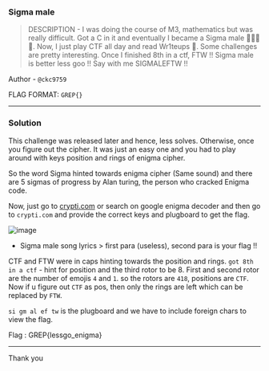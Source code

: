 ### Sigma male 

> DESCRIPTION - 
I was doing the course of M3, mathematics but was really difficult. Got a C in it and eventually I became a Sigma male 🗿🗿🗿🗿. Now, I just play CTF all day and read Wr1teups 🗿. Some challenges are pretty interesting. Once I finished 8th in a ctf, FTW !! Sigma male is better less goo !! Say with me SIGMALEFTW !!

Author - `@ckc9759`

FLAG FORMAT: `GREP{}`

---

### Solution

This challenge was released later and hence, less solves. Otherwise, once you figure out the cipher. It was just an easy one and you had to play around with keys position and rings of enigma cipher.

So the word Sigma hinted towards enigma cipher (Same sound) and there are 5 sigmas of progress by Alan turing, the person who cracked Enigma code.

Now, just go to [crypti.com](https://cryptii.com/pipes/enigma-machine) or search on google enigma decoder and then go to `crypti.com` and provide the correct keys and plugboard to get the flag.

![image](https://user-images.githubusercontent.com/95117634/230298785-84050fce-cd38-4b48-8d09-11c4bc54bf42.png)

- Sigma male song lyrics > first para (useless), second para is your flag !!

CTF and FTW were in caps hinting towards the position and rings. `got 8th in a ctf` - hint for position and the third rotor to be 8. First and second rotor are the number of emojis `4` and `1`. so the rotors are `418`, positions are `CTF`. Now if u figure out `CTF` as pos, then only the rings are left which can be replaced by `FTW`.

`si gm al ef tw` is the plugboard and we have to include foreign chars to view the flag.

Flag : GREP{lessgo_enigma}

---

Thank you
